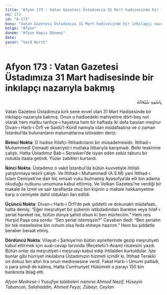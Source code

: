 ```yaml
---
title: "Afyon 173 : Vatan Gazetesi Üstadımıza 31 Mart hadisesinde bir inkılapçı nazarıyla bakmış"
no: 173
id: "A-173"
konu: "Vatan Gazetesi Üstadımıza 31 Mart hadisesinde bir inkılapçı nazarıyla bakmış"
bolge: "Afyon"
donem: "Afyon Hapis Dönemi"
date: 
yazar: "Said Nursî"
---
```


# Afyon 173 : Vatan Gazetesi Üstadımıza 31 Mart hadisesinde bir inkılapçı nazarıyla bakmış

<p class="arabic" dir="rtl" title="Meal: “Her türlü noksan sıfatlardan yüce olan Allah’ın adıyla.”">بِاسْمِهِ سُبْحَانَهُ</p>

Vatan Gazetesi Üstadımıza kırk sene evvel olan 31 Mart Hadisesinde bir inkılapçı nazarıyla bakmış. Onun o hadisedeki mahiyetine dört-beş not olarak hem matbu tarihçe-i hayatına hem bir haftada iki defa basılan meşhur Divan-ı Harb-i Örfî ve Saidü’l-Kürdî namıyla olan müdafaatına ve o zaman İstanbul’da bulunanların malumatlarına istinaden deriz:

**Birinci Nokta**: O hadise İtilafçı-İttihadcıların bir müsademesidir. İttihad-ı Muhammedî Cemaati ekseriyet-i mutlaka itibarıyla karışmadı. Belki teskinine çalıştı. Hatta Üstadımız Bab-ı Seraskeri’de isyan eden sekiz taburu bir nutukla itaata getirdi. Yüzer zabitleri kurtardı.

**İkinci Nokta**: Üstadımız o vakit İstanbul’da bütün kuvvetiyle ihtilali yatıştırmaya tesirli çalıştı. Ve İttihad-ı Muhammedî (A.S.M) yani İttihad-ı İslam Cemiyeti’ne dair hiç emsali vuku bulmamış Ayasofya’da elli bin adama okuduğu nutkunu umumuna kabul ettirmiş. Ve Volkan Gazetesi’ne verdiği bir makale ile İzmit ve sair taraflarda otuz bin kişinin o makale hakkaniyetine karşı o cemiyete dahil oldukları ilan edildi.

**Üçüncü Nokta**: Divan-ı Harb-i Örfî’de pek şiddetli ve dokunaklı müdafaatı, hatta demiş: “Eğer meşrutiyet bir şubenin istibdadından ibaretse veya hilaf-ı şeriat hareket ise, bütün dünya şahid olsun ki ben mürteciim.” Hem reis Hurşid Paşa ona sordu: “Sen şeriat istemişsin?” Cevaben dedi: “Ben şeriatın bir tek meselesine bin ruhum olsa feda etmeye hazırım.” Hem bu şiddetle beraber beraat etmiş.

**Dördüncü Nokta**: Vilayat-ı Şarkiye’nin bütün aşiretlerinde gezip meşrutiyeti kabul ettirmek için sual-cevap tarzında (Reçetetü’l-Avam) risalesini yazdı. Bütün onlar da meşrutiyet-i meşruayı kabul edip ihtilalden kurtuldular. İşte bunlar gibi hürriyet inkılabına Üstadımızın hizmeti içindir ki, İttihad Terakki on dokuz bin altın lira onun medresesine verdi. Fakat Harb-i Umumi patladı, o para şimdi de kalmış. Hatta Cumhuriyet Hükümeti o parayı 150 bin banknota iblağ etti.

*Afyon Medrese-i Yusufiye talebeleri namına*
*Ahmed Nazif, Hüseyin Tabancalı,*
*Salahaddin, Ahmed Feyzi, Zübeyr, Ceylan*
